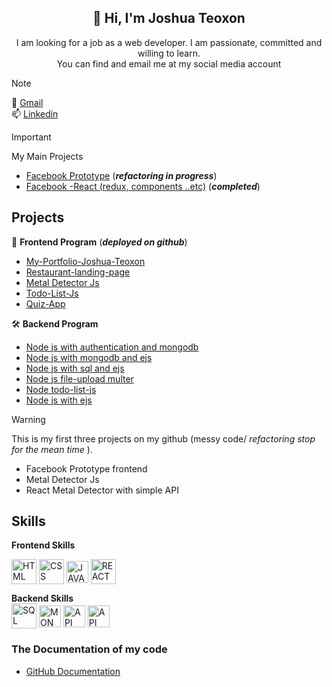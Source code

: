 <h2 align="center">👋 Hi, I'm Joshua Teoxon </h2>
<p align="center"> I am looking for a job as a web developer. I am passionate, committed and willing to learn. <br/> You can find and email me at my social media account</p> 


> [!NOTE]
> :email: [Gmail](https://mail.google.com/mail/u/0/?to=teoxonjoshua13@gmail.com&su=Subject&body=BODY&bcc=teoxonjoshua36@gmail.com&fs=1&tf=cm) <br>
>  :mailbox: [Linkedin](https://www.linkedin.com/in/joshua-teoxon-34223b217)

> [!IMPORTANT]
> My Main Projects <br>
>  *  [Facebook Prototype](https://github.com/choxii13/Node-js-session-and-mongodb--user-authentication-) (***refactoring in progress***)
>  *  [Facebook -React (redux, components ..etc)](https://github.com/choxii13/Facebook-reduxjs--frontend-with-functions---react) (***completed***)


## Projects 
:hammer:  **Frontend Program** (***deployed on github***)
*  [My-Portfolio-Joshua-Teoxon](https://choxii13.github.io/My-Portfolio-Joshua-Teoxon/)
*  [Restaurant-landing-page](https://choxii13.github.io/landing-page/)
*  [Metal Detector Js](https://choxii13.github.io/METAL-NONMETAL--DETECTOR/)
*  [Todo-List-Js](https://choxii13.github.io/todo-list-js/)
*  [Quiz-App](https://choxii13.github.io/Quiz-App/)


🛠️  **Backend Program**
*  [Node js with authentication and mongodb](https://github.com/choxii13/Node-js-user-auth)
*  [Node js with mongodb and ejs](https://github.com/choxii13/Node-js-with-mongodbejs--backend-)
*  [Node js with sql and ejs](https://github.com/choxii13/Node-js-with-sql-and-ejs--backend-)
*  [Node js file-upload multer](https://github.com/choxii13/Node-js-file-upload--backend-)
*  [Node todo-list-js](https://github.com/choxii13/Node-todo-list-js---frontend-backend-)
*  [Node js with ejs](https://github.com/choxii13/Node-js-with-ejs--backend-)

> [!WARNING]
> This is my first three projects on my github (messy code/ <i> refactoring stop for the mean time </i>).
*  Facebook Prototype frontend
*  Metal Detector Js
*  React Metal Detector with simple API
  
  ## Skills
**Frontend Skills**
 <p><img align="center" src="https://www.svgrepo.com/show/452228/html-5.svg" height="40" width="40" alt="HTML"/> 
<img align="center" src="https://www.svgrepo.com/show/452185/css-3.svg" height="40" width="40" alt="CSS"/> 
<img align="center" src="https://www.svgrepo.com/show/349419/javascript.svg" height="35" width="35" alt="JAVASCRIPT"/> 
<img align="center" src="https://www.svgrepo.com/show/493719/react-javascript-js-framework-facebook.svg" height="40" width="40" alt="REACT"/>  </p>
<b>Backend Skills</b>
<div><img align="center" src="https://www.svgrepo.com/show/331761/sql-database-sql-azure.svg" height="40" width="40" alt="SQL"/> 
<img align="center" src="https://www.svgrepo.com/show/439231/mongodb.svg" height="35" width="35" alt="MONGODB"/> 
<img align="center" src="https://www.svgrepo.com/show/261808/api.svg" height="35" width="35" alt="API"/> 
<img align="center" src="https://miro.medium.com/v2/resize:fit:800/1*bc9pmTiyKR0WNPka2w3e0Q.png" height="35" width="35" alt="API"/>  </div>


### The Documentation of my code 
- [GitHub Documentation](https://docs.github.com/en/get-started/writing-on-github/getting-started-with-writing-and-formatting-on-github/basic-writing-and-formatting-syntax#links)

